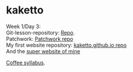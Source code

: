 # kaketto

Week 1/Day 3:<br>
Git-lesson-repository: [Repo](https://github.com/kaketto/git-lesson-repository).<br>
Patchwork: [Patchwork repo](https://github.com/kaketto/patchwork)<br>
My first website repository: [kaketto.github.io repo](https://github.com/kaketto/kaketto.github.io)<br>
And the [super website of mine](https://kaketto.github.io)

[Coffee syllabus](https://github.com/green-fox-academy/coffee-syllabus).
